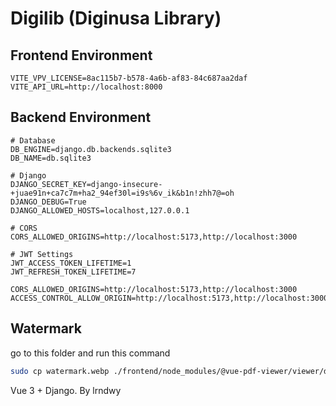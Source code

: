# Digilib (Diginusa Library)

## Frontend Environment
```
VITE_VPV_LICENSE=8ac115b7-b578-4a6b-af83-84c687aa2daf
VITE_API_URL=http://localhost:8000
```

## Backend Environment
```
# Database
DB_ENGINE=django.db.backends.sqlite3
DB_NAME=db.sqlite3

# Django
DJANGO_SECRET_KEY=django-insecure-+juae91n+ca7c7m+ha2_94ef30l=i9s%6v_ik&b1n!zhh7@=oh
DJANGO_DEBUG=True
DJANGO_ALLOWED_HOSTS=localhost,127.0.0.1

# CORS
CORS_ALLOWED_ORIGINS=http://localhost:5173,http://localhost:3000

# JWT Settings
JWT_ACCESS_TOKEN_LIFETIME=1
JWT_REFRESH_TOKEN_LIFETIME=7

CORS_ALLOWED_ORIGINS=http://localhost:5173,http://localhost:3000
ACCESS_CONTROL_ALLOW_ORIGIN=http://localhost:5173,http://localhost:3000
```

## Watermark 
go to this folder and run this command
```bash
sudo cp watermark.webp ./frontend/node_modules/@vue-pdf-viewer/viewer/dist/assets/
```

Vue 3 + Django.
By lrndwy


